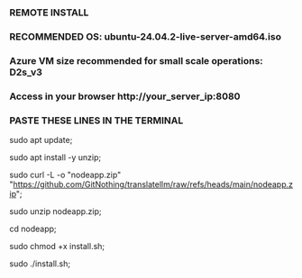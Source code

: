 ### REMOTE INSTALL
### RECOMMENDED OS: ubuntu-24.04.2-live-server-amd64.iso
### Azure VM size recommended for small scale operations: D2s_v3 
### Access in your browser http://your_server_ip:8080
### PASTE THESE LINES IN THE TERMINAL

sudo apt update;

sudo apt install -y unzip;

sudo curl -L -o "nodeapp.zip" "https://github.com/GitNothing/translatellm/raw/refs/heads/main/nodeapp.zip";

sudo unzip nodeapp.zip;

cd nodeapp;

sudo chmod +x install.sh;

sudo ./install.sh;
